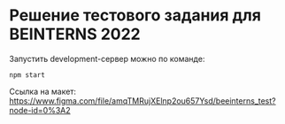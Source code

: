 # Решение тестового задания для BEINTERNS 2022
Запустить development-сервер можно по команде: 
```
npm start 
```
Ссылка на макет:
https://www.figma.com/file/amqTMRujXElnp2ou657Ysd/beeinterns_test?node-id=0%3A2
